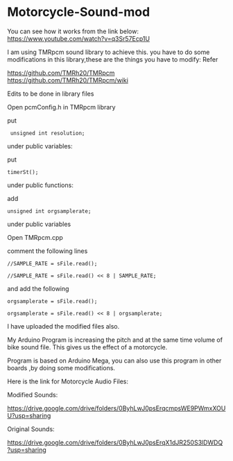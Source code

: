 # Motorcycle-Sound-mod

You can see how it works from the link below:
https://www.youtube.com/watch?v=q3Sr57Ecp1U

I am using TMRpcm sound library to achieve this.
you have to do some modifications in this library,these are the things you have to modify:
Refer

https://github.com/TMRh20/TMRpcm
https://github.com/TMRh20/TMRpcm/wiki

Edits to be done in library files

Open pcmConfig.h in TMRpcm library



put

     unsigned int resolution; 
under public variables:

put 

    timerSt();
    
under public functions:

add

    unsigned int orgsamplerate;
    
under public variables


Open TMRpcm.cpp

comment the following lines

    //SAMPLE_RATE = sFile.read();
 
    //SAMPLE_RATE = sFile.read() << 8 | SAMPLE_RATE;
and add the following

    orgsamplerate = sFile.read();
  
    orgsamplerate = sFile.read() << 8 | orgsamplerate;

I have uploaded the modified files also.



My Arduino Program is increasing the pitch and at the same time volume of bike sound file. This gives us the effect of a motorcycle.

Program is based on Arduino Mega, you can also use this program in other boards ,by doing some modifications.

Here is the link for Motorcycle Audio Files:

Modified Sounds:

https://drive.google.com/drive/folders/0ByhLwJ0psErqcmpsWE9PWmxXOUU?usp=sharing

Original Sounds:

https://drive.google.com/drive/folders/0ByhLwJ0psErqX1dJR250S3lDWDQ?usp=sharing

